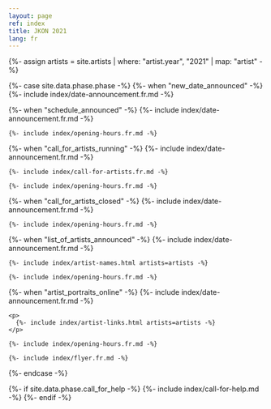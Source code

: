 ```yaml
---
layout: page
ref: index
title: JKON 2021
lang: fr
---
```


{%- assign artists = site.artists | where: "artist.year", "2021" | map: "artist" -%}

{%- case site.data.phase.phase -%}
  {%- when "new_date_announced" -%}
    {%- include index/date-announcement.fr.md -%}

  {%- when "schedule_announced" -%}
    {%- include index/date-announcement.fr.md -%}

    {%- include index/opening-hours.fr.md -%}

  {%- when "call_for_artists_running" -%}
    {%- include index/date-announcement.fr.md -%}
    
    {%- include index/call-for-artists.fr.md -%}
    
    {%- include index/opening-hours.fr.md -%}

  {%- when "call_for_artists_closed" -%}
    {%- include index/date-announcement.fr.md -%}

    {%- include index/opening-hours.fr.md -%}

  {%- when "list_of_artists_announced" -%}
    {%- include index/date-announcement.fr.md -%}
    
    {%- include index/artist-names.html artists=artists -%}

    {%- include index/opening-hours.fr.md -%}
    
  {%- when "artist_portraits_online" -%}
    {%- include index/date-announcement.fr.md -%}

    <p>
      {%- include index/artist-links.html artists=artists -%}
    </p>

    {%- include index/opening-hours.fr.md -%}

    {%- include index/flyer.fr.md -%}
{%- endcase -%}

{%- if site.data.phase.call_for_help -%}
  {%- include index/call-for-help.md -%}
{%- endif -%}
